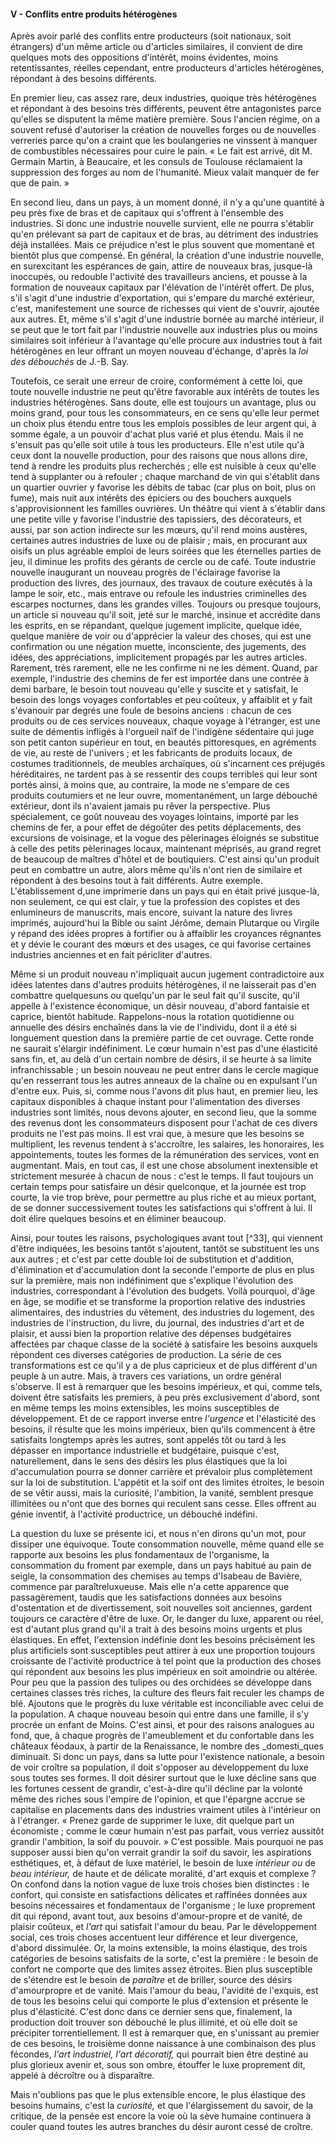 #### V - Conflits entre produits hétérogènes

Après avoir parlé des conflits entre producteurs (soit nationaux, soit étrangers) d'un même article ou d'articles similaires, il convient de dire quelques mots des oppositions d'intérêt, moins évidentes, moins retentissantes, réelles cependant, entre producteurs d'articles hétérogènes, répondant à des besoins différents.

En premier lieu, cas assez rare, deux industries, quoique très hétérogènes et répondant à des besoins très différents, peuvent être antagonistes parce qu'elles se disputent la même matière première. Sous l'ancien régime, on a souvent refusé d'autoriser la création de nouvelles forges ou de nouvelles verreries parce qu'on a craint que les boulangeries ne vinssent à manquer de combustibles nécessaires pour cuire le pain. « Le fait est arrivé, dit M. Germain Martin, à Beaucaire, et les consuls de Toulouse réclamaient la suppression des forges au nom de l'humanité. Mieux valait manquer de fer que de pain. »

En second lieu, dans un pays, à un moment donné, il n'y a qu'une quantité à peu près fixe de bras et de capitaux qui s'offrent à l'ensemble des industries. Si donc une industrie nouvelle survient, elle ne pourra s'établir qu'en prélevant sa part de capitaux et de bras, au détriment des industries déjà installées. Mais ce préjudice n'est le plus souvent que momentané et bientôt plus que compensé. En général, la création d'une industrie nouvelle, en surexcitant les espérances de gain, attire de nouveaux bras, jusque-là inoccupés, ou redouble l'activité des travailleurs anciens, et pousse à la formation de nouveaux capitaux par l'élévation de l'intérêt offert. De plus, s'il s'agit d'une industrie d'exportation, qui s'empare du marché extérieur, c'est, manifestement une source de richesses qui vient de s'ouvrir, ajoutée aux autres. Et, même s'il s'agit d'une industrie bornée au marché intérieur, il se peut que le tort fait par l'industrie nouvelle aux industries plus ou moins similaires soit inférieur à l'avantage qu'elle procure aux industries tout à fait hétérogènes en leur offrant un moyen nouveau d'échange, d'après la _loi des débouchés_ de J.-B. Say.

Toutefois, ce serait une erreur de croire, conformément à cette loi, que toute nouvelle industrie ne peut qu'être favorable aux intérêts de toutes les industries hétérogènes. Sans doute, elle est toujours un avantage, plus ou moins grand, pour tous les consommateurs, en ce sens qu'elle leur permet un choix plus étendu entre tous les emplois possibles de leur argent qui, à somme égale, a un pouvoir d'achat plus varié et plus étendu. Mais il ne s'ensuit pas qu'elle soit utile à tous les producteurs. Elle n'est utile qu'à ceux dont la nouvelle production, pour des raisons que nous allons dire, tend à rendre les produits plus recherchés ; elle est nuisible à ceux qu'elle tend à supplanter ou à refouler ; chaque marchand de vin qui s'établit dans un quartier ouvrier y favorise les débits de tabac (car plus on boit, plus on fume), mais nuit aux intérêts des épiciers ou des bouchers auxquels s'approvisionnent les familles ouvrières. Un théâtre qui vient à s'établir dans une petite ville y favorise l'industrie des tapissiers, des décorateurs, et aussi, par son action indirecte sur les mœurs, qu'il rend moins austères, certaines autres industries de luxe ou de plaisir ; mais, en procurant aux oisifs un plus agréable emploi de leurs soirées que les éternelles parties de jeu, il diminue les profits des gérants de cercle ou de café. Toute industrie nouvelle inaugurant un nouveau progrès de l'éclairage favorise la production des livres, des journaux, des travaux de couture exécutés à la lampe le soir, etc., mais entrave ou refoule les industries criminelles des escarpes nocturnes, dans les grandes villes. Toujours ou presque toujours, un article si nouveau qu'il soit, jeté sur le marché, insinue et accrédite dans les esprits, en se répandant, quelque jugement implicite, quelque idée, quelque manière de voir ou d'apprécier la valeur des choses, qui est une confirmation ou une négation muette, inconsciente, des jugements, des idées, des appréciations, implicitement propagés par les autres articles. Rarement, très rarement, elle ne les confirme ni ne les dément. Quand, par exemple, l'industrie des chemins de fer est importée dans une contrée à demi barbare, le besoin tout nouveau qu'elle y suscite et y satisfait, le besoin des longs voyages confortables et peu coûteux, y affaiblit et y fait s'évanouir par degrés une foule de besoins anciens : chacun de ces produits ou de ces services nouveaux, chaque voyage à l'étranger, est une suite de démentis infligés à l'orgueil naïf de l'indigène sédentaire qui juge son petit canton supérieur en tout, en beautés pittoresques, en agréments de vie, au reste de l'univers ; et les fabricants de produits locaux, de costumes traditionnels, de meubles archaïques, où s'incarnent ces préjugés héréditaires, ne tardent pas à se ressentir des coups terribles qui leur sont portés ainsi, à moins que, au contraire, la mode ne s'empare de ces produits coutumiers et ne leur ouvre, momentanément, un large débouché extérieur, dont ils n'avaient jamais pu rêver la perspective. Plus spécialement, ce goût nouveau des voyages lointains, importé par les chemins de fer, a pour effet de dégoûter des petits déplacements, des excursions de voisinage, et la vogue des pèlerinages éloignés se substitue à celle des petits pèlerinages locaux, maintenant méprisés, au grand regret de beaucoup de maîtres d'hôtel et de boutiquiers. C'est ainsi qu'un produit peut en combattre un autre, alors même qu'ils n'ont rien de similaire et répondent à des besoins tout à fait différents. Autre exemple. L'établissement d,une imprimerie dans un pays qui en était privé jusque-là, non seulement, ce qui est clair, y tue la profession des copistes et des enlumineurs de manuscrits, mais encore, suivant la nature des livres imprimés, aujourd'hui la Bible ou saint Jérôme, demain Plutarque ou Virgile y répand des idées propres à fortifier ou à affaiblir les croyances régnantes et y dévie le courant des mœurs et des usages, ce qui favorise certaines industries anciennes et en fait péricliter d'autres.

Même si un produit nouveau n'impliquait aucun jugement contradictoire aux idées latentes dans d'autres produits hétérogènes, il ne laisserait pas d'en combattre quelquesuns ou quelqu'un par le seul fait qu'il suscite, qu'il appelle à l'existence économique, un désir nouveau, d'abord fantaisie et caprice, bientôt habitude. Rappelons-nous la rotation quotidienne ou annuelle des désirs enchaînés dans la vie de l'individu, dont il a été si longuement question dans la première partie de cet ouvrage. Cette ronde ne saurait s'élargir indéfiniment. Le cœur humain n'est pas d'une élasticité sans fin, et, au delà d'un certain nombre de désirs, il se heurte à sa limite infranchissable ; un besoin nouveau ne peut entrer dans le cercle magique qu'en resserrant tous les autres anneaux de la chaîne ou en expulsant l'un d'entre eux. Puis, si, comme nous l'avons dit plus haut, en premier lieu, les capitaux disponibles à chaque instant pour l'alimentation des diverses industries sont limités, nous devons ajouter, en second lieu, que la somme des revenus dont les consommateurs disposent pour l'achat de ces divers produits ne l'est pas moins. Il est vrai que, à mesure que les besoins se multiplient, les revenus tendent à s'accroître, les salaires, les honoraires, les appointements, toutes les formes de la rémunération des services, vont en augmentant. Mais, en tout cas, il est une chose absolument inextensible et strictement mesurée à chacun de nous : c'est le temps. Il faut toujours un certain temps pour satisfaire un désir quelconque, et la journée est trop courte, la vie trop brève, pour permettre au plus riche et au mieux portant, de se donner successivement toutes les satisfactions qui s'offrent à lui. Il doit élire quelques besoins et en éliminer beaucoup.

Ainsi, pour toutes les raisons, psychologiques avant tout [^33], qui viennent d'être indiquées, les besoins tantôt s'ajoutent, tantôt se substituent les uns aux autres ; et c'est par cette double loi de substitution et d'addition, d'élimination et d'accumulation dont la seconde l'emporte de plus en plus sur la première, mais non indéfiniment que s'explique l'évolution des industries, correspondant à l'évolution des budgets. Voilà pourquoi, d'âge en âge, se modifie et se transforme la proportion relative des industries alimentaires, des industries du vêtement, des industries du logement, des industries de l'instruction, du livre, du journal, des industries d'art et de plaisir, et aussi bien la proportion relative des dépenses budgétaires affectées par chaque classe de la société à satisfaire les besoins auxquels répondent ces diverses catégories de production. La série de ces transformations est ce qu'il y a de plus capricieux et de plus différent d'un peuple à un autre. Mais, à travers ces variations, un ordre général s'observe. Il est à remarquer que les besoins impérieux, et qui, comme tels, doivent être satisfaits les premiers, à peu près exclusivement d'abord, sont en même temps les moins extensibles, les moins susceptibles de développement. Et de ce rapport inverse entre _l'urgence_ et I'élasticité des besoins, il résulte que les moins impérieux, bien qu'ils commencent à être satisfaits longtemps après les autres, sont appelés tôt ou tard à les dépasser en importance industrielle et budgétaire, puisque c'est, naturellement, dans le sens des désirs les plus élastiques que la loi d'accumulation pourra se donner carrière et prévaloir plus complètement sur la loi de substitution. L'appétit et la soif ont des limites étroites, le besoin de se vêtir aussi, mais la curiosité, l'ambition, la vanité, semblent presque illimitées ou n'ont que des bornes qui reculent sans cesse. Elles offrent au génie inventif, à l'activité productrice, un débouché indéfini.

La question du luxe se présente ici, et nous n'en dirons qu'un mot, pour dissiper une équivoque. Toute consommation nouvelle, même quand elle se rapporte aux besoins les plus fondamentaux de l'organisme, la consommation du froment par exemple, dans un pays habitué au pain de seigle, la consommation des chemises au temps d'Isabeau de Bavière, commence par paraîtreluxueuse. Mais elle n'a cette apparence que passagèrement, taudis que les satisfactions données aux besoins d'ostentation et de divertissement, soit nouvelles soit anciennes, gardent toujours ce caractère d'être de luxe. Or, le danger du luxe, apparent ou réel, est d'autant plus grand qu'il a trait à des besoins moins urgents et plus élastiques. En effet, l'extension indéfinie dont les besoins précisément les plus artificiels sont susceptibles peut attirer à eux une proportion toujours croissante de l'activité productrice à tel point que la production des choses qui répondent aux besoins les plus impérieux en soit amoindrie ou altérée. Pour peu que la passion des tulipes ou des orchidées se développe dans certaines classes très riches, la culture des fleurs fait reculer les champs de blé. Ajoutons que le progrès du luxe véritable est inconciliable avec celui de la population. A chaque nouveau besoin qui entre dans une famille, il s'y procrée un enfant de Moins. C'est ainsi, et pour des raisons analogues au fond, que, à chaque progrès de l'ameublement et du confortable dans les châteaux féodaux, à partir de la Renaissance, le nombre des _domesti_ques diminuait. Si donc un pays, dans sa lutte pour l'existence nationale, a besoin de voir croître sa population, il doit s'opposer au développement du luxe sous toutes ses formes. Il doit désirer surtout que le luxe décline sans que les fortunes cessent de grandir, c'est-à-dire qu'il décline par la volonté même des riches sous l'empire de l'opinion, et que l'épargne accrue se capitalise en placements dans des industries vraiment utiles à l'intérieur on à l'étranger. « Prenez garde de supprimer le luxe, dit quelque part un économiste ; comme le cœur humain n'est pas parfait, vous verriez aussitôt grandir l'ambition, la soif du pouvoir. » C'est possible. Mais pourquoi ne pas supposer aussi bien qu'on verrait grandir la soif du savoir, les aspirations esthétiques, et, à défaut de luxe matériel, le besoin de luxe _intérieur ou_ de _beau intérieur,_ de haute et de délicate moralité, d'art exquis et complexe ? On confond dans la notion vague de luxe trois choses bien distinctes : le confort, qui consiste en satisfactions délicates et raffinées données aux besoins nécessaires et fondamentaux de l'organisme ; le luxe proprement dit qui répond, avant tout, aux besoins d'amour-propre et de vanité, de plaisir coûteux, et _l'art_ qui satisfait l'amour du beau. Par le développement social, ces trois choses accentuent leur différence et leur divergence, d'abord dissimulée. Or, la moins extensible, la moins élastique, des trois catégories de besoins satisfaits de la sorte, c'est la première : le besoin de confort ne comporte que des limites assez étroites. Bien plus susceptible de s'étendre est le besoin de _paraître_ et de briller, source des désirs d'amourpropre et de vanité. Mais l'amour du beau, l'avidité de l'exquis, est de tous les besoins celui qui comporte le plus d'extension et présente le plus d'élasticité. C'est donc dans ce dernier sens que, finalement, la production doit trouver son débouché le plus illimité, et où elle doit se précipiter torrentiellement. Il est à remarquer que, en s'unissant au premier de ces besoins, le troisième donne naissance à une combinaison des plus fécondes, _l'art industriel, l'art décoratif,_ qui pourrait bien être destiné au plus glorieux avenir et, sous son ombre, étouffer le luxe proprement dit, appelé à décroître ou à disparaître.

Mais n'oublions pas que le plus extensible encore, le plus élastique des besoins humains, c'est la _curiosité,_ et que l'élargissement du savoir, de la critique, de la pensée est encore la voie où la sève humaine continuera à couler quand toutes les autres branches du désir auront cessé de croître.
